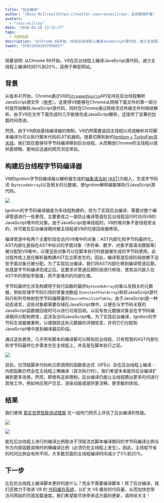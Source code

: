 ```yaml
---
title: "后台编译"
author: "[Ross McIlroy](https://twitter.com/rossmcilroy)，主线程维护者"
avatars: 
  - "ross-mcilroy"
date: "2018-03-26 13:33:37"
tags: 
  - 内部构造
description: "从Chrome 66开始，V8在后台线程上编译JavaScript源代码，减少主线程上编译时间5%到20%，适用于典型网站."
tweet: "978319362837958657"
---
```

简要说明: 从Chrome 66开始，V8在后台线程上编译JavaScript源代码，减少主线程上编译时间5%到20%，适用于典型网站。

## 背景

从版本41开始，Chrome通过V8的[`StreamedSource`](https://cs.chromium.org/chromium/src/v8/include/v8.h?q=StreamedSource&sq=package:chromium&l=1389)API支持在后台线程解析JavaScript源文件（[参考](https://blog.chromium.org/2015/03/new-javascript-techniques-for-rapid.html)）。这使得V8能够在Chrome从网络下载文件的第一部分时就开始解析JavaScript源代码，同时在Chrome通过网络流式传输文件时继续解析。由于V8在文件下载完成时几乎能够完成JavaScript解析，这提供了显著的加载时间改进。

<!--截断-->
然而，由于V8原始基线编译器的限制，V8仍然需要返回主线程以完成解析并将脚本编译为可以执行脚本代码的JIT机器码。随着切换到新的[Ignition + TurboFan流水线](/blog/launching-ignition-and-turbofan)，我们现在能够将字节码编译移到后台线程，从而解放Chrome的主线程以提供更顺畅、更响应迅速的网页浏览体验。

## 构建后台线程字节码编译器

V8的Ignition字节码编译器以解析器生成的[抽象语法树 (AST)](https://en.wikipedia.org/wiki/Abstract_syntax_tree)为输入，生成字节码流 (`BytecodeArray`)以及相关的元数据，使Ignition解释器能够执行JavaScript源代码。

![](/_img/background-compilation/bytecode.svg)

Ignition的字节码编译器是为多线程构建的，但为了实现后台编译，需要对整个编译管道进行一些更改。主要更改之一是防止编译管道在后台线程运行时访问V8的JavaScript堆中的对象。由于JavaScript是单线程的，V8的堆对象不是线程安全的，并可能在后台编译期间被主线程或V8的垃圾回收器修改。

编译管道中有两个主要阶段会访问V8堆中的对象：AST内部化和字节码最终化。AST内部化是指在AST中标识的字面对象（字符串、数字、对象字面语法模板等）被分配到V8堆中，以便这些对象可以在脚本执行时直接被生成的字节码使用。此过程传统上是在解析器构建AST后立即发生的。因此，编译管道后续阶段依赖于这些字面对象已被分配。为了实现后台编译，我们将AST内部化移到编译管道后期，也就是字节码编译完成之后。这要求对管道后期阶段进行修改，使其访问嵌入在AST中的原始字面值，而不是堆内的内部化值。

字节码最终化涉及构建用于执行函数的最终`BytecodeArray`对象以及相关的元数据，例如存储字节码引用的常量池数组 (`ConstantPoolArray`)和将JavaScript源代码行和列号映射到字节码偏移量的`SourcePositionTable`。由于JavaScript是一种动态语言，这些对象都需要存储在JavaScript堆中，以便在与字节码关联的JavaScript函数被回收时可以进行垃圾回收。以前有些元数据对象会在字节码编译期间分配和修改，这涉及访问JavaScript堆。为了实现后台编译，Ignition的字节码生成器被重构，以便跟踪这些元数据的详细信息，并将它们分配到JavaScript堆中直到编译最后阶段。

通过这些更改，几乎所有脚本的编译都可以移到后台线程，只有短暂的AST内部化和字节码最终化步骤发生在主线程上，并且是在脚本执行之前。

![](/_img/background-compilation/threads.svg)

目前，仅顶层脚本代码和立即调用的函数表达式（IIFEs）会在后台线程上编译 - 内部函数仍然会在主线程上懒编译（首次执行时）。我们希望未来能将后台编译扩展到更多场景。然而，即使有这些限制，后台编译仍能让主线程腾出更多时间进行其他工作，例如响应用户交互、渲染动画或提供更流畅、更灵敏的体验。

## 结果

我们使用 [真实世界性能测试框架](/blog/real-world-performance) 在一组热门网页上评估了后台编译的性能。

![](/_img/background-compilation/desktop.svg)

![](/_img/background-compilation/mobile.svg)

能在后台线程上进行的编译比例取决于顶层流式脚本编译期间的字节码编译比例与作为内部函数调用时的懒编译比例（必须仍在主线程上发生）。因此，主线程节省的时间比例会有所不同，大多数页面的主线程编译时间减少了5%到20%。

## 下一步

比在后台线程上编译脚本更好的是什么？完全不需要编译脚本！除了后台编译，我们还致力于改进 V8 的 [代码缓存系统](/blog/code-caching)，以扩大 V8 缓存的代码量，从而加快您常访问网站的页面加载速度。我们希望能尽快带来这方面的更新，请持续关注！
